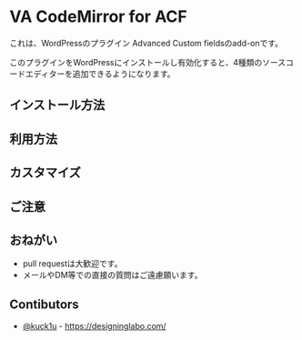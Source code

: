 # VA CodeMirror for ACF

これは、WordPressのプラグイン Advanced Custom fieldsのadd-onです。

このプラグインをWordPressにインストールし有効化すると、4種類のソースコードエディターを追加できるようになります。

## インストール方法

## 利用方法

## カスタマイズ

## ご注意

## おねがい

* pull requestは大歓迎です。
* メールやDM等での直接の質問はご遠慮願います。

## Contibutors

* [@kuck1u](http://twitter.com/kuck1u) - https://designinglabo.com/

